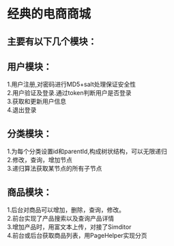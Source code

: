 经典的电商商城
====
主要有以下几个模块：<br>
----
用户模块：
--
1.用户注册,对密码进行MD5+salt处理保证安全性<br>
2.用户验证及登录.通过token判断用户是否登录<br>
3.获取和更新用户信息<br>
4.退出登录<br>

分类模块：
---
1.为每个分类设置id和parentId,构成树状结构，可以无限递归<br>
2.修改，查询，增加节点<br>
3.递归算法获取某节点的所有子节点<br>

商品模块：
---
1.后台对商品可以增加，删除，查询，修改。<br>
2.前台实现了产品搜索以及查询产品详情<br>
3.增加产品时，用富文本上传，对接了Simditor<br>
4.前台或后台获取商品列表，用PageHelper实现分页<br>
